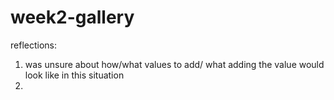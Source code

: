 # week2-gallery

reflections: 

1) was unsure about how/what values to add/ what adding the value would look like in this situation
2) 